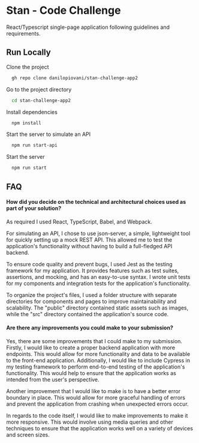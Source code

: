 # Stan - Code Challenge

React/Typescript single-page application following guidelines and requirements.




## Run Locally

Clone the project

```bash
  gh repo clone danilopiovani/stan-challenge-app2
```

Go to the project directory

```bash
  cd stan-challenge-app2
```

Install dependencies

```bash
  npm install
```

Start the server to simulate an API

```bash
  npm run start-api
```

Start the server 

```bash
  npm run start
```


## FAQ

#### How did you decide on the technical and architectural choices used as part of your solution?

As required I used React, TypeScript, Babel, and Webpack. 

For simulating an API, I chose to use json-server, a simple, lightweight tool for quickly setting up a mock REST API. This allowed me to test the application's functionality without having to build a full-fledged API backend.

To ensure code quality and prevent bugs, I used Jest as the testing framework for my application. It provides features such as test suites, assertions, and mocking, and has an easy-to-use syntax. I wrote unit tests for my components and integration tests for the application's functionality.

To organize the project's files, I used a folder structure with separate directories for components and pages to improve maintainability and scalability. The "public" directory contained static assets such as images, while the "src" directory contained the application's source code.

#### Are there any improvements you could make to your submission?

Yes, there are some improvements that I could make to my submission. Firstly, I would like to create a proper backend application with more endpoints. This would allow for more functionality and data to be available to the front-end application. Additionally, I would like to include Cypress in my testing framework to perform end-to-end testing of the application's functionality. This would help to ensure that the application works as intended from the user's perspective.

Another improvement that I would like to make is to have a better error boundary in place. This would allow for more graceful handling of errors and prevent the application from crashing when unexpected errors occur.

In regards to the code itself, I would like to make improvements to make it more responsive. This would involve using media queries and other techniques to ensure that the application works well on a variety of devices and screen sizes.

